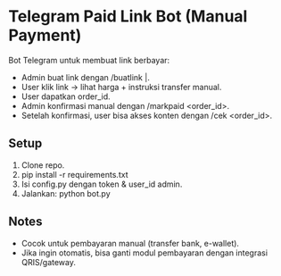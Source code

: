 # Telegram Paid Link Bot (Manual Payment)

Bot Telegram untuk membuat link berbayar:
- Admin buat link dengan /buatlink <harga> <judul>|<konten>.
- User klik link → lihat harga + instruksi transfer manual.
- User dapatkan order_id.
- Admin konfirmasi manual dengan /markpaid <order_id>.
- Setelah konfirmasi, user bisa akses konten dengan /cek <order_id>.

## Setup
1. Clone repo.
2. pip install -r requirements.txt
3. Isi config.py dengan token & user_id admin.
4. Jalankan: python bot.py

## Notes
- Cocok untuk pembayaran manual (transfer bank, e-wallet).
- Jika ingin otomatis, bisa ganti modul pembayaran dengan integrasi QRIS/gateway.